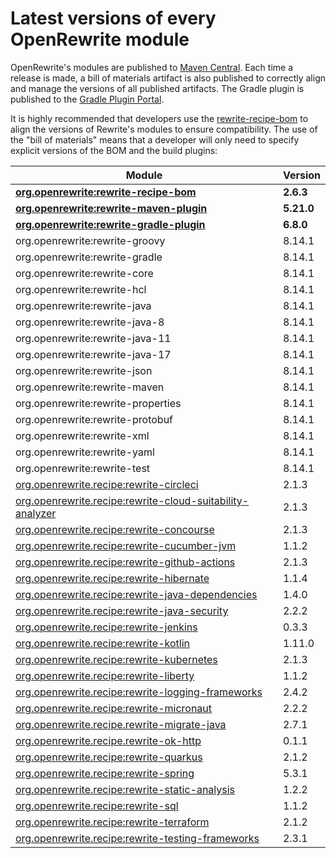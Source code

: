 # Latest versions of every OpenRewrite module

OpenRewrite's modules are published to [Maven Central](https://search.maven.org/search?q=org.openrewrite). Each time a release is made, a bill of materials artifact is also published to correctly align and manage the versions of all published artifacts. The Gradle plugin is published to the [Gradle Plugin Portal](https://plugins.gradle.org/plugin/org.openrewrite.rewrite).

It is highly recommended that developers use the [rewrite-recipe-bom](https://github.com/openrewrite/rewrite-recipe-bom) to align the versions of Rewrite's modules to ensure compatibility. The use of the "bill of materials" means that a developer will only need to specify explicit versions of the BOM and the build plugins:

| Module                                                                                                                          | Version   |
| --------------------------------------------------------------------------------------------------------------------------------| ----------|
| [**org.openrewrite:rewrite-recipe-bom**](https://github.com/openrewrite/rewrite-recipe-bom)                                     | **2.6.3** |
| [**org.openrewrite:rewrite-maven-plugin**](https://github.com/openrewrite/rewrite-maven-plugin)                                 | **5.21.0** |
| [**org.openrewrite:rewrite-gradle-plugin**](https://github.com/openrewrite/rewrite-gradle-plugin)                               | **6.8.0** |
| org.openrewrite:rewrite-groovy                                                                                                  | 8.14.1    |
| org.openrewrite:rewrite-gradle                                                                                                  | 8.14.1    |
| org.openrewrite:rewrite-core                                                                                                    | 8.14.1    |
| org.openrewrite:rewrite-hcl                                                                                                     | 8.14.1    |
| org.openrewrite:rewrite-java                                                                                                    | 8.14.1    |
| org.openrewrite:rewrite-java-8                                                                                                  | 8.14.1    |
| org.openrewrite:rewrite-java-11                                                                                                 | 8.14.1    |
| org.openrewrite:rewrite-java-17                                                                                                 | 8.14.1    |
| org.openrewrite:rewrite-json                                                                                                    | 8.14.1    |
| org.openrewrite:rewrite-maven                                                                                                   | 8.14.1    |
| org.openrewrite:rewrite-properties                                                                                              | 8.14.1    |
| org.openrewrite:rewrite-protobuf                                                                                                | 8.14.1    |
| org.openrewrite:rewrite-xml                                                                                                     | 8.14.1    |
| org.openrewrite:rewrite-yaml                                                                                                    | 8.14.1    |
| org.openrewrite:rewrite-test                                                                                                    | 8.14.1    |
| [org.openrewrite.recipe:rewrite-circleci](https://github.com/openrewrite/rewrite-circleci)                                      | 2.1.3     |
| [org.openrewrite.recipe:rewrite-cloud-suitability-analyzer](https://github.com/openrewrite/rewrite-cloud-suitability-analyzer)  | 2.1.3    |
| [org.openrewrite.recipe:rewrite-concourse](https://github.com/openrewrite/rewrite-concourse)                                    | 2.1.3     |
| [org.openrewrite.recipe:rewrite-cucumber-jvm](https://github.com/openrewrite/rewrite-cucumber-jvm)                              | 1.1.2    |
| [org.openrewrite.recipe:rewrite-github-actions](https://github.com/openrewrite/rewrite-github-actions)                          | 2.1.3    |
| [org.openrewrite.recipe:rewrite-hibernate](https://github.com/openrewrite/rewrite-hibernate)                                    | 1.1.4    |
| [org.openrewrite.recipe:rewrite-java-dependencies](https://github.com/openrewrite/rewrite-java-dependencies)                    | 1.4.0     |
| [org.openrewrite.recipe:rewrite-java-security](https://github.com/openrewrite/rewrite-java-security)                            | 2.2.2     |
| [org.openrewrite.recipe:rewrite-jenkins](https://github.com/openrewrite/rewrite-jenkins)                                        | 0.3.3     |
| [org.openrewrite.recipe:rewrite-kotlin](https://github.com/openrewrite/rewrite-kotlin)                                          | 1.11.0     |
| [org.openrewrite.recipe:rewrite-kubernetes](https://github.com/openrewrite/rewrite-kubernetes)                                  | 2.1.3    |
| [org.openrewrite.recipe:rewrite-liberty](https://github.com/openrewrite/rewrite-liberty)                                        | 1.1.2     |
| [org.openrewrite.recipe:rewrite-logging-frameworks](https://github.com/openrewrite/rewrite-logging-frameworks)                  | 2.4.2     | <!--Update-->
| [org.openrewrite.recipe:rewrite-micronaut](https://github.com/openrewrite/rewrite-micronaut)                                    | 2.2.2     | <!--Update-->
| [org.openrewrite.recipe.rewrite-migrate-java](https://github.com/openrewrite/rewrite-migrate-java)                              | 2.7.1     | <!--Update-->
| [org.openrewrite.recipe.rewrite-ok-http](https://github.com/openrewrite/rewrite-okhttp)                                         | 0.1.1     |
| [org.openrewrite.recipe:rewrite-quarkus](https://github.com/openrewrite/rewrite-quarkus)                                        | 2.1.2     | <!--Update-->
| [org.openrewrite.recipe:rewrite-spring](https://github.com/openrewrite/rewrite-spring)                                          | 5.3.1     | <!--Update-->
| [org.openrewrite.recipe:rewrite-static-analysis](https://github.com/openrewrite/rewrite-static-analysis)                        | 1.2.2     | <!--Update-->
| [org.openrewrite.recipe:rewrite-sql](https://github.com/openrewrite/rewrite-sql)                                                | 1.1.2     |
| [org.openrewrite.recipe:rewrite-terraform](https://github.com/openrewrite/rewrite-terraform)                                    | 2.1.2     |
| [org.openrewrite.recipe:rewrite-testing-frameworks](https://github.com/openrewrite/rewrite-testing-frameworks)                  | 2.3.1     | <!--Update-->
